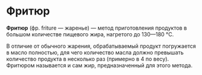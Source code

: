 # Фритюр

**Фритюр** (фр. friture — жаренье) — метод приготовления продуктов в большом количестве пищевого жира, нагретого до 130—180 °C.

В отличие от обычного жарения, обрабатываемый продукт погружается в масло полностью, для чего количество масла должно превышать количество продукта в несколько раз (примерно в 4 по весу). Фритюром называется и сам жир, предназначенный для этого метода.
